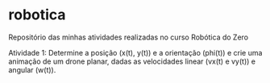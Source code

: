 # robotica
Repositório das minhas atividades realizadas no curso Robótica do Zero

Atividade 1: Determine a posição (x(t), y(t)) e a orientação (phi(t)) e crie uma animação de um drone planar, dadas as velocidades linear (vx(t) e vy(t)) e angular (w(t)).
